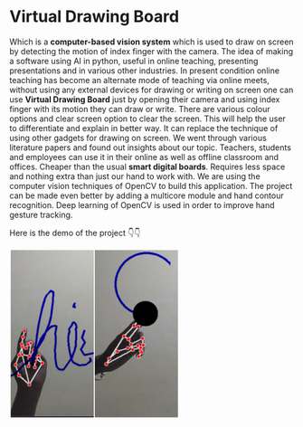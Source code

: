 # Virtual Drawing Board
Which is a **computer-based vision system** which is used to draw on screen by detecting the motion of index finger with the camera. 
The idea of making a software using AI in python, useful in online teaching, presenting presentations and in various other industries. 
In present condition online teaching has become an alternate mode of teaching via online meets, without using any external devices for drawing or writing on screen one can use **Virtual Drawing Board** just by opening their camera and using index finger with its motion they can draw or write. 
There are various colour options and clear screen option to clear the screen. This will help the user to differentiate and explain in better way. It can replace the technique of using other gadgets for drawing on screen.
We went through various literature papers and found out insights about our topic. Teachers, students and employees can use it in their online as well as offline classroom and offices. Cheaper than the usual **smart digital boards**. Requires less space and nothing extra than just our hand to work with. We are using the computer vision techniques of OpenCV to build this application. 
The project can be made even better by adding a multicore module and hand contour recognition. Deep learning of OpenCV is used in order to improve hand gesture tracking.

Here is the demo of the project 👇👇



<img src="demo.jpg" width="300" alt="Resized Image">
